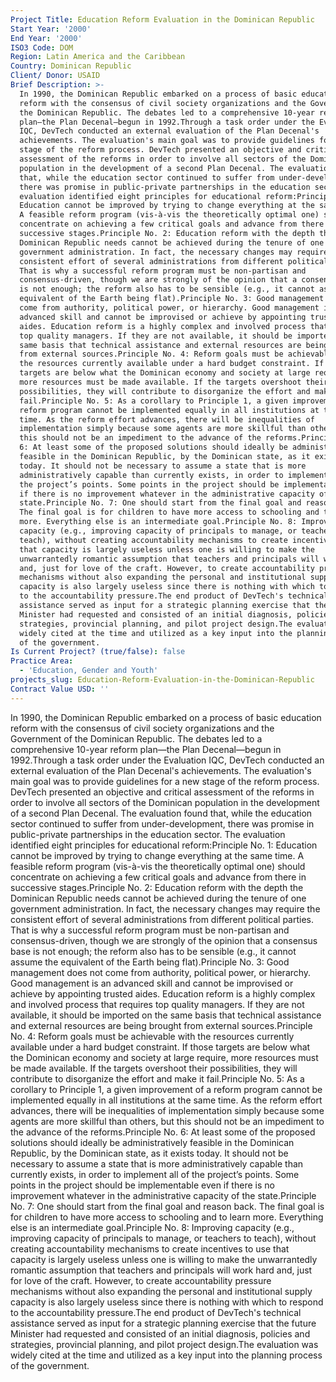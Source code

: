 ```yaml
---
Project Title: Education Reform Evaluation in the Dominican Republic
Start Year: '2000'
End Year: '2000'
ISO3 Code: DOM
Region: Latin America and the Caribbean
Country: Dominican Republic
Client/ Donor: USAID
Brief Description: >-
  In 1990, the Dominican Republic embarked on a process of basic education
  reform with the consensus of civil society organizations and the Government of
  the Dominican Republic. The debates led to a comprehensive 10-year reform
  plan—the Plan Decenal—begun in 1992.Through a task order under the Evaluation
  IQC, DevTech conducted an external evaluation of the Plan Decenal's
  achievements. The evaluation's main goal was to provide guidelines for a new
  stage of the reform process. DevTech presented an objective and critical
  assessment of the reforms in order to involve all sectors of the Dominican
  population in the development of a second Plan Decenal. The evaluation found
  that, while the education sector continued to suffer from under-development,
  there was promise in public-private partnerships in the education sector. The
  evaluation identified eight principles for educational reform:Principle No. 1:
  Education cannot be improved by trying to change everything at the same time.
  A feasible reform program (vis-à-vis the theoretically optimal one) should
  concentrate on achieving a few critical goals and advance from there in
  successive stages.Principle No. 2: Education reform with the depth the
  Dominican Republic needs cannot be achieved during the tenure of one
  government administration. In fact, the necessary changes may require the
  consistent effort of several administrations from different political parties.
  That is why a successful reform program must be non-partisan and
  consensus-driven, though we are strongly of the opinion that a consensus base
  is not enough; the reform also has to be sensible (e.g., it cannot assume the
  equivalent of the Earth being flat).Principle No. 3: Good management does not
  come from authority, political power, or hierarchy. Good management is an
  advanced skill and cannot be improvised or achieve by appointing trusted
  aides. Education reform is a highly complex and involved process that requires
  top quality managers. If they are not available, it should be imported on the
  same basis that technical assistance and external resources are being brought
  from external sources.Principle No. 4: Reform goals must be achievable with
  the resources currently available under a hard budget constraint. If those
  targets are below what the Dominican economy and society at large require,
  more resources must be made available. If the targets overshoot their
  possibilities, they will contribute to disorganize the effort and make it
  fail.Principle No. 5: As a corollary to Principle 1, a given improvement of a
  reform program cannot be implemented equally in all institutions at the same
  time. As the reform effort advances, there will be inequalities of
  implementation simply because some agents are more skillful than others, but
  this should not be an impediment to the advance of the reforms.Principle No.
  6: At least some of the proposed solutions should ideally be administratively
  feasible in the Dominican Republic, by the Dominican state, as it exists
  today. It should not be necessary to assume a state that is more
  administratively capable than currently exists, in order to implement all of
  the project’s points. Some points in the project should be implementable even
  if there is no improvement whatever in the administrative capacity of the
  state.Principle No. 7: One should start from the final goal and reason back.
  The final goal is for children to have more access to schooling and to learn
  more. Everything else is an intermediate goal.Principle No. 8: Improving
  capacity (e.g., improving capacity of principals to manage, or teachers to
  teach), without creating accountability mechanisms to create incentives to use
  that capacity is largely useless unless one is willing to make the
  unwarrantedly romantic assumption that teachers and principals will work hard
  and, just for love of the craft. However, to create accountability pressure
  mechanisms without also expanding the personal and institutional supply
  capacity is also largely useless since there is nothing with which to respond
  to the accountability pressure.The end product of DevTech's technical
  assistance served as input for a strategic planning exercise that the future
  Minister had requested and consisted of an initial diagnosis, policies and
  strategies, provincial planning, and pilot project design.The evaluation was
  widely cited at the time and utilized as a key input into the planning process
  of the government.
Is Current Project? (true/false): false
Practice Area:
  - 'Education, Gender and Youth'
projects_slug: Education-Reform-Evaluation-in-the-Dominican-Republic
Contract Value USD: ''
---
```

In 1990, the Dominican Republic embarked on a process of basic education reform with the consensus of civil society organizations and the Government of the Dominican Republic. The debates led to a comprehensive 10-year reform plan—the Plan Decenal—begun in 1992.Through a task order under the Evaluation IQC, DevTech conducted an external evaluation of the Plan Decenal's achievements. The evaluation's main goal was to provide guidelines for a new stage of the reform process. DevTech presented an objective and critical assessment of the reforms in order to involve all sectors of the Dominican population in the development of a second Plan Decenal. The evaluation found that, while the education sector continued to suffer from under-development, there was promise in public-private partnerships in the education sector. The evaluation identified eight principles for educational reform:Principle No. 1: Education cannot be improved by trying to change everything at the same time. A feasible reform program (vis-à-vis the theoretically optimal one) should concentrate on achieving a few critical goals and advance from there in successive stages.Principle No. 2: Education reform with the depth the Dominican Republic needs cannot be achieved during the tenure of one government administration. In fact, the necessary changes may require the consistent effort of several administrations from different political parties. That is why a successful reform program must be non-partisan and consensus-driven, though we are strongly of the opinion that a consensus base is not enough; the reform also has to be sensible (e.g., it cannot assume the equivalent of the Earth being flat).Principle No. 3: Good management does not come from authority, political power, or hierarchy. Good management is an advanced skill and cannot be improvised or achieve by appointing trusted aides. Education reform is a highly complex and involved process that requires top quality managers. If they are not available, it should be imported on the same basis that technical assistance and external resources are being brought from external sources.Principle No. 4: Reform goals must be achievable with the resources currently available under a hard budget constraint. If those targets are below what the Dominican economy and society at large require, more resources must be made available. If the targets overshoot their possibilities, they will contribute to disorganize the effort and make it fail.Principle No. 5: As a corollary to Principle 1, a given improvement of a reform program cannot be implemented equally in all institutions at the same time. As the reform effort advances, there will be inequalities of implementation simply because some agents are more skillful than others, but this should not be an impediment to the advance of the reforms.Principle No. 6: At least some of the proposed solutions should ideally be administratively feasible in the Dominican Republic, by the Dominican state, as it exists today. It should not be necessary to assume a state that is more administratively capable than currently exists, in order to implement all of the project’s points. Some points in the project should be implementable even if there is no improvement whatever in the administrative capacity of the state.Principle No. 7: One should start from the final goal and reason back. The final goal is for children to have more access to schooling and to learn more. Everything else is an intermediate goal.Principle No. 8: Improving capacity (e.g., improving capacity of principals to manage, or teachers to teach), without creating accountability mechanisms to create incentives to use that capacity is largely useless unless one is willing to make the unwarrantedly romantic assumption that teachers and principals will work hard and, just for love of the craft. However, to create accountability pressure mechanisms without also expanding the personal and institutional supply capacity is also largely useless since there is nothing with which to respond to the accountability pressure.The end product of DevTech's technical assistance served as input for a strategic planning exercise that the future Minister had requested and consisted of an initial diagnosis, policies and strategies, provincial planning, and pilot project design.The evaluation was widely cited at the time and utilized as a key input into the planning process of the government.